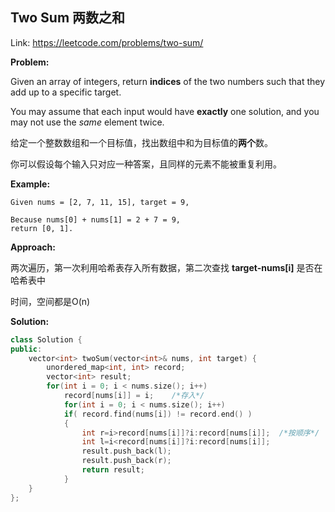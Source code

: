 ## Two Sum	两数之和

Link: <https://leetcode.com/problems/two-sum/>

**Problem:**

Given an array of integers, return **indices** of the two numbers such that they add up to a specific target.

You may assume that each input would have **exactly** one solution, and you may not use the *same* element twice.

给定一个整数数组和一个目标值，找出数组中和为目标值的**两个**数。

你可以假设每个输入只对应一种答案，且同样的元素不能被重复利用。

**Example:**

```
Given nums = [2, 7, 11, 15], target = 9,

Because nums[0] + nums[1] = 2 + 7 = 9,
return [0, 1].
```



**Approach:**

两次遍历，第一次利用哈希表存入所有数据，第二次查找 **target-nums[i]** 是否在哈希表中

时间，空间都是O(n)

**Solution:**

```c++
class Solution {
public:
    vector<int> twoSum(vector<int>& nums, int target) {
        unordered_map<int, int> record;
        vector<int> result;
        for(int i = 0; i < nums.size(); i++)
        	record[nums[i]] = i;	/*存入*/
            for(int i = 0; i < nums.size(); i++)
            if( record.find(nums[i]) != record.end() )
            {
                int r=i>record[nums[i]]?i:record[nums[i]];	/*按顺序*/
                int l=i<record[nums[i]]?i:record[nums[i]];
                result.push_back(l);
                result.push_back(r);
                return result;
            }
    }
};
```

